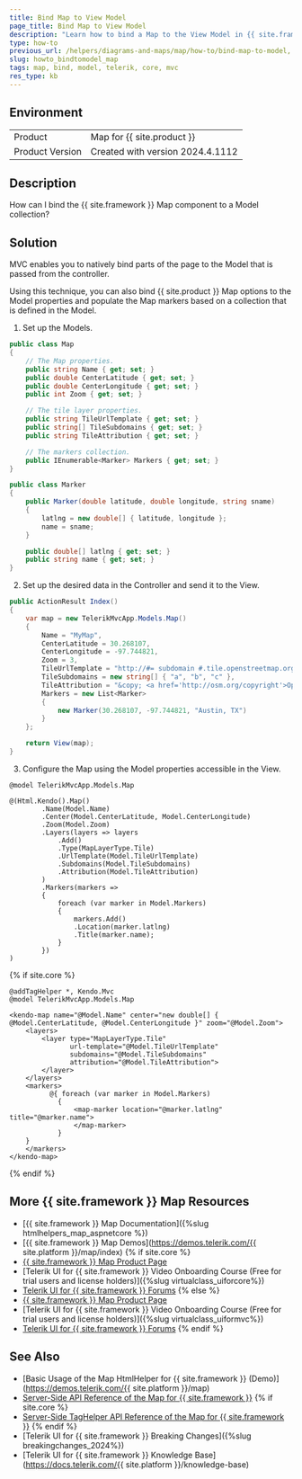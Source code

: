 ```yaml
---
title: Bind Map to View Model
page_title: Bind Map to View Model
description: "Learn how to bind a Map to the View Model in {{ site.framework }} applications."
type: how-to
previous_url: /helpers/diagrams-and-maps/map/how-to/bind-map-to-model, /html-helpers/diagrams-and-maps/map/how-to/bind-map-to-model
slug: howto_bindtomodel_map
tags: map, bind, model, telerik, core, mvc
res_type: kb
---
```


## Environment

<table>
 <tr>
  <td>Product</td>
  <td>Map for {{ site.product }}</td>
 </tr>
 <tr>
  <td>Product Version</td>
  <td>Created with version 2024.4.1112</td>
 </tr>
</table>

## Description

How can I bind the {{ site.framework }} Map component to a Model collection?

## Solution

MVC enables you to natively bind parts of the page to the Model that is passed from the controller.

Using this technique, you can also bind {{ site.product }} Map options to the Model properties and populate the Map markers based on a collection that is defined in the Model.

1. Set up the Models.

```C# Map
public class Map
{
    // The Map properties.
    public string Name { get; set; }
    public double CenterLatitude { get; set; }
    public double CenterLongitude { get; set; }
    public int Zoom { get; set; }

    // The tile layer properties.
    public string TileUrlTemplate { get; set; }
    public string[] TileSubdomains { get; set; }
    public string TileAttribution { get; set; }

    // The markers collection.
    public IEnumerable<Marker> Markers { get; set; }
}
```
```C# Marker
public class Marker
{
    public Marker(double latitude, double longitude, string sname)
    {
        latlng = new double[] { latitude, longitude };
        name = sname;
    }

    public double[] latlng { get; set; }
    public string name { get; set; }
}
```

2. Set up the desired data in the Controller and send it to the View.

```C# Controller
public ActionResult Index()
{
    var map = new TelerikMvcApp.Models.Map()
    {
        Name = "MyMap",
        CenterLatitude = 30.268107,
        CenterLongitude = -97.744821,
        Zoom = 3,
        TileUrlTemplate = "http://#= subdomain #.tile.openstreetmap.org/#= zoom #/#= x #/#= y #.png",
        TileSubdomains = new string[] { "a", "b", "c" },
        TileAttribution = "&copy; <a href='http://osm.org/copyright'>OpenStreetMap contributors</a>",
        Markers = new List<Marker>
        {
            new Marker(30.268107, -97.744821, "Austin, TX")
        }
    };

    return View(map);
}
```

3. Configure the Map using the Model properties accessible in the View.

```HtmlHelper
@model TelerikMvcApp.Models.Map

@(Html.Kendo().Map()
        .Name(Model.Name)
        .Center(Model.CenterLatitude, Model.CenterLongitude)
        .Zoom(Model.Zoom)
        .Layers(layers => layers
            .Add()
            .Type(MapLayerType.Tile)
            .UrlTemplate(Model.TileUrlTemplate)
            .Subdomains(Model.TileSubdomains)
            .Attribution(Model.TileAttribution)
        )
        .Markers(markers =>
        {
            foreach (var marker in Model.Markers)
            {
                markers.Add()
                .Location(marker.latlng)
                .Title(marker.name);
            }
        })
)
```
{% if site.core %}
```TagHelper
@addTagHelper *, Kendo.Mvc
@model TelerikMvcApp.Models.Map

<kendo-map name="@Model.Name" center="new double[] { @Model.CenterLatitude, @Model.CenterLongitude }" zoom="@Model.Zoom">
    <layers>
        <layer type="MapLayerType.Tile"
               url-template="@Model.TileUrlTemplate"
               subdomains="@Model.TileSubdomains"
               attribution="@Model.TileAttribution">
        </layer>
    </layers>
    <markers>
          @{ foreach (var marker in Model.Markers)
            {
                <map-marker location="@marker.latlng" title="@marker.name">
                </map-marker>
            }
    }
    </markers>
</kendo-map>
```
 {% endif %}
## More {{ site.framework }} Map Resources

* [{{ site.framework }} Map Documentation]({%slug htmlhelpers_map_aspnetcore %})
* [{{ site.framework }} Map Demos](https://demos.telerik.com/{{ site.platform }}/map/index)
{% if site.core %}
* [{{ site.framework }} Map Product Page](https://www.telerik.com/aspnet-core-ui/map)
* [Telerik UI for {{ site.framework }} Video Onboarding Course (Free for trial users and license holders)]({%slug virtualclass_uiforcore%})
* [Telerik UI for {{ site.framework }} Forums](https://www.telerik.com/forums/aspnet-core-ui)
{% else %}
* [{{ site.framework }} Map Product Page](https://www.telerik.com/aspnet-mvc/map)
* [Telerik UI for {{ site.framework }} Video Onboarding Course (Free for trial users and license holders)]({%slug virtualclass_uiformvc%})
* [Telerik UI for {{ site.framework }} Forums](https://www.telerik.com/forums/aspnet-mvc)
{% endif %}

## See Also

* [Basic Usage of the Map HtmlHelper for {{ site.framework }} (Demo)](https://demos.telerik.com/{{ site.platform }}/map)
* [Server-Side API Reference of the Map for {{ site.framework }}](/api/map)
{% if site.core %}
* [Server-Side TagHelper API Reference of the Map for {{ site.framework }}](/api/taghelpers/map)
{% endif %}
* [Telerik UI for {{ site.framework }} Breaking Changes]({%slug breakingchanges_2024%})
* [Telerik UI for {{ site.framework }} Knowledge Base](https://docs.telerik.com/{{ site.platform }}/knowledge-base)
